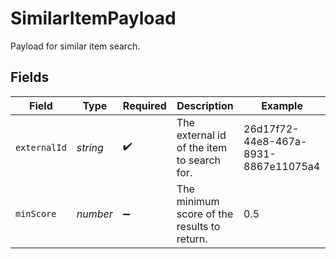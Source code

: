 # SimilarItemPayload

Payload for similar item search.


## Fields

| Field                                       | Type                                        | Required                                    | Description                                 | Example                                     |
| ------------------------------------------- | ------------------------------------------- | ------------------------------------------- | ------------------------------------------- | ------------------------------------------- |
| `externalId`                                | *string*                                    | :heavy_check_mark:                          | The external id of the item to search for.  | 26d17f72-44e8-467a-8931-8867e11075a4        |
| `minScore`                                  | *number*                                    | :heavy_minus_sign:                          | The minimum score of the results to return. | 0.5                                         |